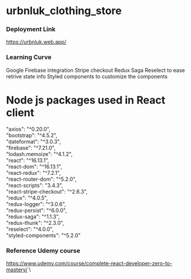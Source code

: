 # urbnluk_clothing_store

### Deployment Link
https://urbnluk.web.app/ 

### Learning Curve
Google Firebase integration
Stripe checkout
Redux Saga
Reselect to ease retrive state info
Styled components to customize the components

# Node js packages used in React client
  "axios": "^0.20.0", \
  "bootstrap": "^4.5.2", \
  "dateformat": "^3.0.3", \
  "firebase": "^7.21.0", \
  "lodash.memoize": "^4.1.2", \
  "react": "^16.13.1", \
  "react-dom": "^16.13.1", \
  "react-redux": "^7.2.1",  \
  "react-router-dom": "^5.2.0", \
  "react-scripts": "3.4.3", \
  "react-stripe-checkout": "^2.6.3", \
  "redux": "^4.0.5", \
  "redux-logger": "^3.0.6", \
  "redux-persist": "^6.0.0", \
  "redux-saga": "^1.1.3", \
  "redux-thunk": "^2.3.0", \
  "reselect": "^4.0.0", \
  "styled-components": "^5.2.0" 

### Reference Udemy course
https://www.udemy.com/course/complete-react-developer-zero-to-mastery/ \

